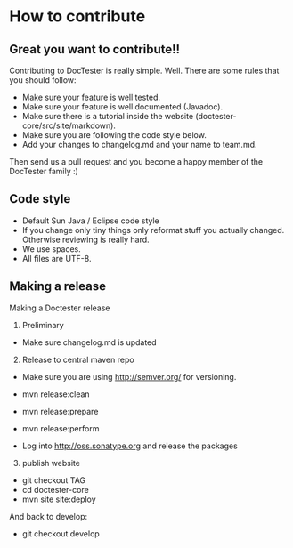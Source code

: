 How to contribute
=================

Great you want to contribute!!
------------------------------

Contributing to DocTester is really simple. Well. There are some rules that you should follow:

- Make sure your feature is well tested.
- Make sure your feature is well documented (Javadoc).
- Make sure there is a tutorial inside the website (doctester-core/src/site/markdown).
- Make sure you are following the code style below.
- Add your changes to changelog.md and your name to team.md.

Then send us a pull request and you become a happy member of the DocTester family :)


Code style
----------

- Default Sun Java / Eclipse code style
- If you change only tiny things only reformat stuff you actually changed. Otherwise reviewing is really hard.
- We use spaces.
- All files are UTF-8.


Making a release
-----------------

Making a Doctester release
 
1) Preliminary

- Make sure changelog.md is updated

2) Release to central maven repo

- Make sure you are using http://semver.org/ for versioning.

- mvn release:clean
- mvn release:prepare
- mvn release:perform
- Log into http://oss.sonatype.org and release the packages

3) publish website

- git checkout TAG
- cd doctester-core
- mvn site site:deploy

And back to develop:

- git checkout develop
